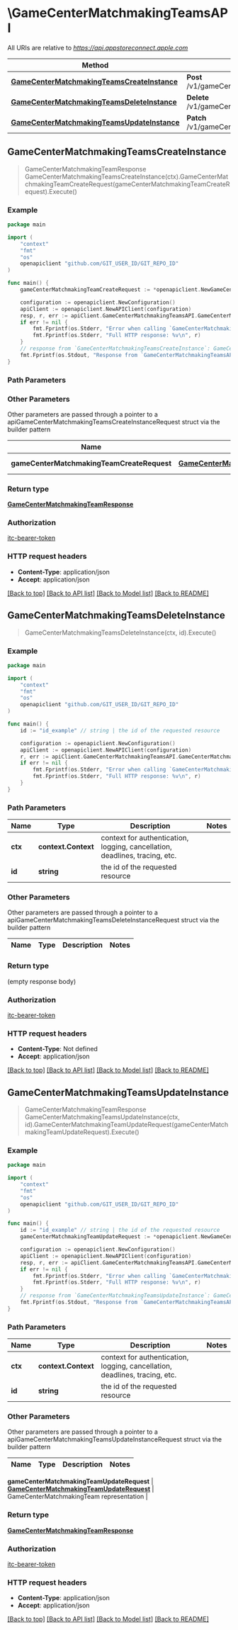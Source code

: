 # \GameCenterMatchmakingTeamsAPI

All URIs are relative to *https://api.appstoreconnect.apple.com*

Method | HTTP request | Description
------------- | ------------- | -------------
[**GameCenterMatchmakingTeamsCreateInstance**](GameCenterMatchmakingTeamsAPI.md#GameCenterMatchmakingTeamsCreateInstance) | **Post** /v1/gameCenterMatchmakingTeams | 
[**GameCenterMatchmakingTeamsDeleteInstance**](GameCenterMatchmakingTeamsAPI.md#GameCenterMatchmakingTeamsDeleteInstance) | **Delete** /v1/gameCenterMatchmakingTeams/{id} | 
[**GameCenterMatchmakingTeamsUpdateInstance**](GameCenterMatchmakingTeamsAPI.md#GameCenterMatchmakingTeamsUpdateInstance) | **Patch** /v1/gameCenterMatchmakingTeams/{id} | 



## GameCenterMatchmakingTeamsCreateInstance

> GameCenterMatchmakingTeamResponse GameCenterMatchmakingTeamsCreateInstance(ctx).GameCenterMatchmakingTeamCreateRequest(gameCenterMatchmakingTeamCreateRequest).Execute()



### Example

```go
package main

import (
    "context"
    "fmt"
    "os"
    openapiclient "github.com/GIT_USER_ID/GIT_REPO_ID"
)

func main() {
    gameCenterMatchmakingTeamCreateRequest := *openapiclient.NewGameCenterMatchmakingTeamCreateRequest(*openapiclient.NewGameCenterMatchmakingTeamCreateRequestData("Type_example", *openapiclient.NewGameCenterMatchmakingTeamCreateRequestDataAttributes("ReferenceName_example", int32(123), int32(123)), *openapiclient.NewGameCenterMatchmakingRuleCreateRequestDataRelationships(*openapiclient.NewGameCenterMatchmakingQueueCreateRequestDataRelationshipsRuleSet(*openapiclient.NewGameCenterMatchmakingQueueRelationshipsRuleSetData("Type_example", "Id_example"))))) // GameCenterMatchmakingTeamCreateRequest | GameCenterMatchmakingTeam representation

    configuration := openapiclient.NewConfiguration()
    apiClient := openapiclient.NewAPIClient(configuration)
    resp, r, err := apiClient.GameCenterMatchmakingTeamsAPI.GameCenterMatchmakingTeamsCreateInstance(context.Background()).GameCenterMatchmakingTeamCreateRequest(gameCenterMatchmakingTeamCreateRequest).Execute()
    if err != nil {
        fmt.Fprintf(os.Stderr, "Error when calling `GameCenterMatchmakingTeamsAPI.GameCenterMatchmakingTeamsCreateInstance``: %v\n", err)
        fmt.Fprintf(os.Stderr, "Full HTTP response: %v\n", r)
    }
    // response from `GameCenterMatchmakingTeamsCreateInstance`: GameCenterMatchmakingTeamResponse
    fmt.Fprintf(os.Stdout, "Response from `GameCenterMatchmakingTeamsAPI.GameCenterMatchmakingTeamsCreateInstance`: %v\n", resp)
}
```

### Path Parameters



### Other Parameters

Other parameters are passed through a pointer to a apiGameCenterMatchmakingTeamsCreateInstanceRequest struct via the builder pattern


Name | Type | Description  | Notes
------------- | ------------- | ------------- | -------------
 **gameCenterMatchmakingTeamCreateRequest** | [**GameCenterMatchmakingTeamCreateRequest**](GameCenterMatchmakingTeamCreateRequest.md) | GameCenterMatchmakingTeam representation | 

### Return type

[**GameCenterMatchmakingTeamResponse**](GameCenterMatchmakingTeamResponse.md)

### Authorization

[itc-bearer-token](../README.md#itc-bearer-token)

### HTTP request headers

- **Content-Type**: application/json
- **Accept**: application/json

[[Back to top]](#) [[Back to API list]](../README.md#documentation-for-api-endpoints)
[[Back to Model list]](../README.md#documentation-for-models)
[[Back to README]](../README.md)


## GameCenterMatchmakingTeamsDeleteInstance

> GameCenterMatchmakingTeamsDeleteInstance(ctx, id).Execute()



### Example

```go
package main

import (
    "context"
    "fmt"
    "os"
    openapiclient "github.com/GIT_USER_ID/GIT_REPO_ID"
)

func main() {
    id := "id_example" // string | the id of the requested resource

    configuration := openapiclient.NewConfiguration()
    apiClient := openapiclient.NewAPIClient(configuration)
    r, err := apiClient.GameCenterMatchmakingTeamsAPI.GameCenterMatchmakingTeamsDeleteInstance(context.Background(), id).Execute()
    if err != nil {
        fmt.Fprintf(os.Stderr, "Error when calling `GameCenterMatchmakingTeamsAPI.GameCenterMatchmakingTeamsDeleteInstance``: %v\n", err)
        fmt.Fprintf(os.Stderr, "Full HTTP response: %v\n", r)
    }
}
```

### Path Parameters


Name | Type | Description  | Notes
------------- | ------------- | ------------- | -------------
**ctx** | **context.Context** | context for authentication, logging, cancellation, deadlines, tracing, etc.
**id** | **string** | the id of the requested resource | 

### Other Parameters

Other parameters are passed through a pointer to a apiGameCenterMatchmakingTeamsDeleteInstanceRequest struct via the builder pattern


Name | Type | Description  | Notes
------------- | ------------- | ------------- | -------------


### Return type

 (empty response body)

### Authorization

[itc-bearer-token](../README.md#itc-bearer-token)

### HTTP request headers

- **Content-Type**: Not defined
- **Accept**: application/json

[[Back to top]](#) [[Back to API list]](../README.md#documentation-for-api-endpoints)
[[Back to Model list]](../README.md#documentation-for-models)
[[Back to README]](../README.md)


## GameCenterMatchmakingTeamsUpdateInstance

> GameCenterMatchmakingTeamResponse GameCenterMatchmakingTeamsUpdateInstance(ctx, id).GameCenterMatchmakingTeamUpdateRequest(gameCenterMatchmakingTeamUpdateRequest).Execute()



### Example

```go
package main

import (
    "context"
    "fmt"
    "os"
    openapiclient "github.com/GIT_USER_ID/GIT_REPO_ID"
)

func main() {
    id := "id_example" // string | the id of the requested resource
    gameCenterMatchmakingTeamUpdateRequest := *openapiclient.NewGameCenterMatchmakingTeamUpdateRequest(*openapiclient.NewGameCenterMatchmakingTeamUpdateRequestData("Type_example", "Id_example")) // GameCenterMatchmakingTeamUpdateRequest | GameCenterMatchmakingTeam representation

    configuration := openapiclient.NewConfiguration()
    apiClient := openapiclient.NewAPIClient(configuration)
    resp, r, err := apiClient.GameCenterMatchmakingTeamsAPI.GameCenterMatchmakingTeamsUpdateInstance(context.Background(), id).GameCenterMatchmakingTeamUpdateRequest(gameCenterMatchmakingTeamUpdateRequest).Execute()
    if err != nil {
        fmt.Fprintf(os.Stderr, "Error when calling `GameCenterMatchmakingTeamsAPI.GameCenterMatchmakingTeamsUpdateInstance``: %v\n", err)
        fmt.Fprintf(os.Stderr, "Full HTTP response: %v\n", r)
    }
    // response from `GameCenterMatchmakingTeamsUpdateInstance`: GameCenterMatchmakingTeamResponse
    fmt.Fprintf(os.Stdout, "Response from `GameCenterMatchmakingTeamsAPI.GameCenterMatchmakingTeamsUpdateInstance`: %v\n", resp)
}
```

### Path Parameters


Name | Type | Description  | Notes
------------- | ------------- | ------------- | -------------
**ctx** | **context.Context** | context for authentication, logging, cancellation, deadlines, tracing, etc.
**id** | **string** | the id of the requested resource | 

### Other Parameters

Other parameters are passed through a pointer to a apiGameCenterMatchmakingTeamsUpdateInstanceRequest struct via the builder pattern


Name | Type | Description  | Notes
------------- | ------------- | ------------- | -------------

 **gameCenterMatchmakingTeamUpdateRequest** | [**GameCenterMatchmakingTeamUpdateRequest**](GameCenterMatchmakingTeamUpdateRequest.md) | GameCenterMatchmakingTeam representation | 

### Return type

[**GameCenterMatchmakingTeamResponse**](GameCenterMatchmakingTeamResponse.md)

### Authorization

[itc-bearer-token](../README.md#itc-bearer-token)

### HTTP request headers

- **Content-Type**: application/json
- **Accept**: application/json

[[Back to top]](#) [[Back to API list]](../README.md#documentation-for-api-endpoints)
[[Back to Model list]](../README.md#documentation-for-models)
[[Back to README]](../README.md)

